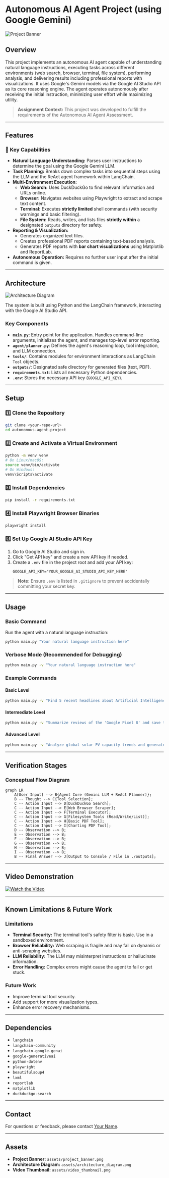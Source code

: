 # Autonomous AI Agent Project (using Google Gemini)

![Project Banner](assets/project_banner.png) <!-- Replace with an actual banner image -->

## Overview

This project implements an autonomous AI agent capable of understanding natural language instructions, executing tasks across different environments (web search, browser, terminal, file system), performing analysis, and delivering results including professional reports with visualizations. It uses Google's Gemini models via the Google AI Studio API as its core reasoning engine. The agent operates autonomously after receiving the initial instruction, minimizing user effort while maximizing utility.

> **Assignment Context:** This project was developed to fulfill the requirements of the Autonomous AI Agent Assessment.

---

## Features

### 🌟 Key Capabilities
- **Natural Language Understanding:** Parses user instructions to determine the goal using the Google Gemini LLM.
- **Task Planning:** Breaks down complex tasks into sequential steps using the LLM and the ReAct agent framework within LangChain.
- **Multi-Environment Execution:**
  - **Web Search:** Uses DuckDuckGo to find relevant information and URLs online.
  - **Browser:** Navigates websites using Playwright to extract and scrape text content.
  - **Terminal:** Executes **strictly limited** shell commands (with security warnings and basic filtering).
  - **File System:** Reads, writes, and lists files **strictly within** a designated `outputs` directory for safety.
- **Reporting & Visualization:**
  - Generates organized text files.
  - Creates professional PDF reports containing text-based analysis.
  - Generates PDF reports with **bar chart visualizations** using Matplotlib and ReportLab.
- **Autonomous Operation:** Requires no further user input after the initial command is given.

---

## Architecture

![Architecture Diagram](assets/architecture_diagram.png) <!-- Replace with an actual architecture diagram -->

The system is built using Python and the LangChain framework, interacting with the Google AI Studio API.

### Key Components
- **`main.py`**: Entry point for the application. Handles command-line arguments, initializes the agent, and manages top-level error reporting.
- **`agent/planner.py`**: Defines the agent's reasoning loop, tool integration, and LLM connection.
- **`tools/`**: Contains modules for environment interactions as LangChain `Tool` objects.
- **`outputs/`**: Designated safe directory for generated files (text, PDF).
- **`requirements.txt`**: Lists all necessary Python dependencies.
- **`.env`**: Stores the necessary API key (`GOOGLE_API_KEY`).

---

## Setup

### 1️⃣ Clone the Repository
```bash
git clone <your-repo-url>
cd autonomous-agent-project
```

### 2️⃣ Create and Activate a Virtual Environment
```bash
python -m venv venv
# On Linux/macOS:
source venv/bin/activate
# On Windows:
venv\Scripts\activate
```

### 3️⃣ Install Dependencies
```bash
pip install -r requirements.txt
```

### 4️⃣ Install Playwright Browser Binaries
```bash
playwright install
```

### 5️⃣ Set Up Google AI Studio API Key
1. Go to Google AI Studio and sign in.
2. Click "Get API key" and create a new API key if needed.
3. Create a `.env` file in the project root and add your API key:
   ```plaintext
   GOOGLE_API_KEY="YOUR_GOOGLE_AI_STUDIO_API_KEY_HERE"
   ```

> **Note:** Ensure `.env` is listed in `.gitignore` to prevent accidentally committing your secret key.

---

## Usage

### Basic Command
Run the agent with a natural language instruction:
```bash
python main.py "Your natural language instruction here"
```

### Verbose Mode (Recommended for Debugging)
```bash
python main.py -v "Your natural language instruction here"
```

### Example Commands
#### Basic Level
```bash
python main.py -v "Find 5 recent headlines about Artificial Intelligence and save them to 'ai_headlines.txt'."
```

#### Intermediate Level
```bash
python main.py -v "Summarize reviews of the 'Google Pixel 8' and save the analysis to 'pixel8_review_summary.txt'."
```

#### Advanced Level
```bash
python main.py -v "Analyze global solar PV capacity trends and generate a PDF report with a bar chart."
```

---

## Verification Stages

### Conceptual Flow Diagram
```mermaid
graph LR
    A[User Input] --> B{Agent Core (Gemini LLM + ReAct Planner)};
    B -- Thought --> C{Tool Selection};
    C -- Action Input --> D[DuckDuckGo Search];
    C -- Action Input --> E[Web Browser Scraper];
    C -- Action Input --> F[Terminal Executor];
    C -- Action Input --> G[Filesystem Tools (Read/Write/List)];
    C -- Action Input --> H[Basic PDF Tool];
    C -- Action Input --> I[Charting PDF Tool];
    D -- Observation --> B;
    E -- Observation --> B;
    F -- Observation --> B;
    G -- Observation --> B;
    H -- Observation --> B;
    I -- Observation --> B;
    B -- Final Answer --> J[Output to Console / File in ./outputs];
```

---

## Video Demonstration

[![Watch the Video](assets/video_thumbnail.png)](https://example.com/video-demo) <!-- Replace with actual video link -->

---

## Known Limitations & Future Work

### Limitations
- **Terminal Security:** The terminal tool's safety filter is basic. Use in a sandboxed environment.
- **Browser Reliability:** Web scraping is fragile and may fail on dynamic or anti-scraping websites.
- **LLM Reliability:** The LLM may misinterpret instructions or hallucinate information.
- **Error Handling:** Complex errors might cause the agent to fail or get stuck.

### Future Work
- Improve terminal tool security.
- Add support for more visualization types.
- Enhance error recovery mechanisms.

---

## Dependencies

- `langchain`
- `langchain-community`
- `langchain-google-genai`
- `google-generativeai`
- `python-dotenv`
- `playwright`
- `beautifulsoup4`
- `lxml`
- `reportlab`
- `matplotlib`
- `duckduckgo-search`

---

## Contact

For questions or feedback, please contact [Your Name](mailto:your-email@example.com).

---

## Assets

- **Project Banner:** `assets/project_banner.png`
- **Architecture Diagram:** `assets/architecture_diagram.png`
- **Video Thumbnail:** `assets/video_thumbnail.png`